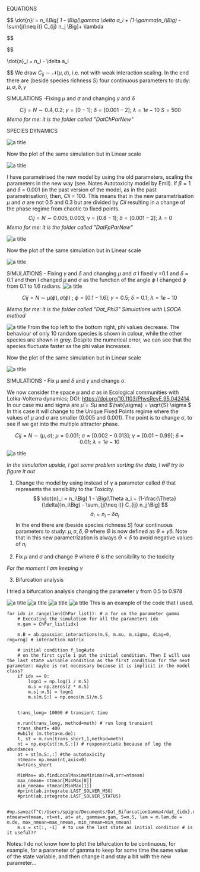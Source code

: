  EQUATIONS 
 
 $$
\dot{n}_i = n_i\Big[ 1 - \Big(\gamma \delta a_i + (1-\gamma)n_i\Big) - \sum_{j(\neq i)} C_{ij} n_j \Big]+ \lambda

$$

$$

\dot{a}_i = n_i - \delta a_i

$$
We draw $C_{ij}\sim \mathcal{N}(\mu,\sigma)$, i.e. not with weak interaction scaling. In the end there are (beside species richness $S$) four continuous parameters to study: $\mu,\sigma,\delta,\gamma$ 

SIMULATIONS -Fixing $\mu$ and $\sigma$ and changing $\gamma$ and $\delta$ 

 
$$ Cij = N \sim 0.4,0.2;\ \gamma=[0-1];\ \delta= [0.001-2];\ \lambda= 1e-10\ S=500 $$
*Memo for me: it is the folder called "DatChParNew"*

SPECIES DYNAMICS 

![a title](DeltaGamma/10speciesChaos.png)


Now the plot of the same simulation but in Linear scale

![a title](DeltaGamma/10speciesChaosLinear.png)

I have parametrised the new model by using the old parameters, scaling the parameters in the new way (see. Notes Autotoxicity model by Emil). If $\beta=1$ and  $\delta$ = 0.001 (in the past version of the model, as in the past parametrisation), then,  $Cii$ = 100. This means that in the new parametrisation $\mu$ and $\sigma$ are not 0.5 and 0.3 but are divided by $Cii$ resulting in a change of the phase regime from chaotic to fixed points.
$$ Cij = N \sim 0.005,0.003;\ \gamma=[0.8-1];\ \delta= [0.001-2];\ \lambda= 0 $$
*Memo for me: it is the folder called "DatFpParNew"*

![a title](DeltaGamma/10speciesFP.png)

Now the plot of the same simulation but in Linear scale

![a title](DeltaGamma/10speciesFPLinear.png)

SIMULATIONS - Fixing $\gamma$ and $\delta$ and changing $\mu$ and $\sigma$ 
I fixed $\gamma$ =0.1 and $\delta$ = 0.1 and then I changed $\mu$ and $\sigma$ as the function of the angle $\phi$ 
I changed $\phi$ from 0.1 to 1.6 radians.
![a title](PHI/changingphi.png)

$$ Cij = N \sim \mu(\phi),\sigma(\phi)\ ;\ \phi = [0.1-1.6]; \gamma=0.5;\ \delta= 0.1;\ \lambda= 1e-10\  $$

*Memo for me: it is the folder called "Dat_Phi3" Simulations with LSODA method*

![a title](PhiGamma/10speciesPhiGammaLSODA.png)
From the top left to the bottom right, phi values decrease. The behaviour of only 10 random species is shown in colour, while the other species are shown in grey. Despite the numerical error, we can see that the species fluctuate faster as the phi value increases.

Now the plot of the same simulation but in Linear scale

![a title](PhiGamma/10speciesPhiGammaLinear.png)

SIMULATIONS - Fix $\mu$ and $\delta$ and $\gamma$ and change $\sigma$. 

We now consider the space $\mu$ and $\sigma$ as in  Ecological communities with Lotka-Volterra dynamics; DOI: https://doi.org/10.1103/PhysRevE.95.042414. In our case mu and sigma are $\hat{\mu} = S \mu$ and $\hat{\sigma} = \sqrt{S} \sigma $
In this case it will change to the Unique Fixed Points regime where the values of $\mu$ and $\sigma$ are smaller (0.005 and 0.001). The point is to change $\sigma$, to see if we get into the multiple attractor phase.

$$ 
Cij = N \sim (\mu ,\sigma) ;\  \mu=0.001;\ \sigma=[0.002-0.013];\ \gamma=[0.01-0.99];\ \delta= 0.01;\ \lambda= 1e-10\  
$$

![a title](SigmaGamma/10specieSigmaGammaRK45.png)

*In the simulation upside, I got some problem sorting the data, I will try to figure it out*


1. Change the model by using instead of $\gamma$ a parameter called $\theta$ that represents the sensibility to the Toxicity. 
$$
\dot{n}_i = n_i\Big[ 1 - \Big(\Theta a_i + (1-\frac{\Theta}{\delta})n_i\Big) - \sum_{j(\neq i)} C_{ij} n_j \Big] 
$$
$$
\dot{a}_i = n_i - \delta a_i
$$ 
In the end there are (beside species richness $S$) four continuous parameters to study: $\mu,\sigma,\delta,\Theta$ where $\Theta$ is now defined as $\theta = \gamma \delta$. Note that in this new parametrization is always $\Theta<\delta$ to avoid negative values of $n_i$

2. Fix $\mu$ and $\sigma$ and change $\theta$ where $\theta$ is the sensibility to the toxicity

*For the moment I am keeping $\gamma$*

3. Bifurcation analysis

I tried a bifurcation analysis changing the parameter $\gamma$  from 0.5 to 0.978

![a title](Bifurcation/BifurcationGammaMEAN.png)
![a title](Bifurcation/BifurcationGammaM1.png)
![a title](Bifurcation/BifurcationGammaM2.png)
![a title](Bifurcation/BifurcationGammaM3.png)
This is an example of the code that I used.

    for idx in range(len(ChPar_list)): # a for on the parameter gamma
        # Executing the simulation for all the parameters idx
        m.gam = ChPar_list[idx]

        m.B = ab.gaussian_interactions(m.S, m.mu, m.sigma, diag=0, rng=rng) # interaction matrix

        # initial condition f_logAuto
        # on the first cycle i put the initial condition. Then I will use the last state variable condition as the first condition for the next parameter: maybe is not necessary because it is implicit in the model class?
        if idx == 0:
            logn1 = np.log(1 / m.S)
            m.s = np.zeros(2 * m.S)
            m.s[:m.S] = logn1 
            m.s[m.S:] = np.ones(m.S)/m.S  


        trans_long= 10000 # transient time

        m.run(trans_long, method=meth) # run long transient
        trans_short= 400
        #while (m.theta<m.de):
        t, st = m.run(trans_short,1,method=meth)
        nt = np.exp(st[:m.S,:]) # rexponentiate because of log the abundances
        at = st[m.S:,:] #the autotoxicity
        ntmean= np.mean(nt,axis=0)
        N=trans_short

        MinMax= ab.findLocalMaximaMinima(n=N,arr=ntmean)
        max_nmean= ntmean[MinMax[0]]
        min_nmean= ntmean[MinMax[1]]
        #print(ab.integrate.LAST_SOLVER_MSG)
        #print(ab.integrate.LAST_SOLVER_STATUS)

        #np.savez(f"C:/Users/spigno/Documents/Dat_BifurcationGamma4/dat_{idx}.npz", ntmean=ntmean, nt=nt, at= at, gamma=m.gam, S=m.S, lam = m.lam,de = m.de, max_nmean=max_nmean, min_nmean=min_nmean)
        m.s = st[:, -1]  # to use the last state as initial condition # is it useful??
        
        
Notes: I do not know how to plot the bifurcation to be continuous, for example, for a parameter of gamma to keep for some time the same value of the state variable, and then change it and stay a bit with the new parameter...
